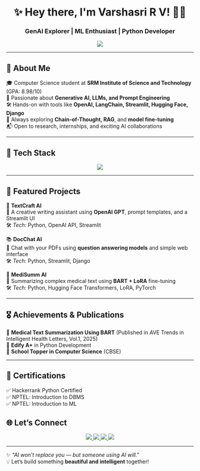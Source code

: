 <h1 align="center">✨ Hey there, I'm Varshasri R V! 👩‍💻</h1>  
<h3 align="center"> GenAI Explorer | ML Enthusiast | Python Developer</h3>  

<p align="center">
  <img src="https://readme-typing-svg.demolab.com?font=Fira+Code&size=22&duration=2500&pause=500&color=F75C7E&center=true&vCenter=true&width=600&lines=Building+AI-powered+apps+with+creativity;Exploring+GenAI+and+LLMs+daily;Let%E2%80%99s+build+the+future+together!">
</p>

---

## 💫 About Me  
🎓 Computer Science student at **SRM Institute of Science and Technology** (GPA: 8.98/10)  
🤖 Passionate about **Generative AI, LLMs, and Prompt Engineering**  
🛠️ Hands-on with tools like **OpenAI, LangChain, Streamlit, Hugging Face, Django**  
🧠 Always exploring **Chain-of-Thought, RAG**, and **model fine-tuning**  
📬 Open to research, internships, and exciting AI collaborations  

---

## 🧰 Tech Stack  
<p align="center">
  <img src="https://skillicons.dev/icons?i=python,django,git,github,mysql,postgres,mongodb,vscode,streamlit,tensorflow,pytorch" />
</p>

---

## 🚀 Featured Projects  

🌟 **TextCraft AI**  
📝 A creative writing assistant using **OpenAI GPT**, prompt templates, and a Streamlit UI  
🛠 *Tech:* Python, OpenAI API, Streamlit  

📚 **DocChat AI**  
💬 Chat with your PDFs using **question answering models** and simple web interface  
🛠 *Tech:* Python, Streamlit, Django  

💊 **MediSumm AI**  
🧠 Summarizing complex medical text using **BART + LoRA** fine-tuning  
🛠 *Tech:* Python, Hugging Face Transformers, LoRA, PyTorch  

---

## 🎖️ Achievements & Publications  
🧾 **Medical Text Summarization Using BART** (Published in AVE Trends in Intelligent Health Letters, Vol.1, 2025)  
🏅 **Edify A+** in Python Development  
🥇 **School Topper in Computer Science** (CBSE)  

---

## 📜 Certifications  
✅ Hackerrank Python Certified  
✅ NPTEL: Introduction to DBMS  
✅ NPTEL: Introduction to ML  


## 🌐 Let’s Connect  

<p align="center">
  <a href="https://www.linkedin.com/in/varshasri-rv" target="_blank">
    <img src="https://img.shields.io/badge/LinkedIn-0077B5?style=for-the-badge&logo=linkedin&logoColor=white" />
  </a>
  <a href="mailto:rvvarshasri408@gmail.com">
    <img src="https://img.shields.io/badge/Gmail-EA4335?style=for-the-badge&logo=gmail&logoColor=white" />
  </a>
  <a href="https://github.com/varshasri" target="_blank">
    <img src="https://img.shields.io/badge/GitHub-181717?style=for-the-badge&logo=github&logoColor=white" />
  </a>
  <a href="https://leetcode.com/u/varshaa-02/" target="_blank">
    <img src="https://img.shields.io/badge/LeetCode-FFA116?style=for-the-badge&logo=leetcode&logoColor=black" />
  </a>
</p>

---

✨ *"AI won’t replace you — but someone using AI will."*  
💡 Let’s build something **beautiful and intelligent** together!
